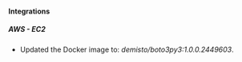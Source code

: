 
#### Integrations

##### AWS - EC2

- Updated the Docker image to: *demisto/boto3py3:1.0.0.2449603*.
